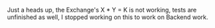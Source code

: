 Just a heads up, the Exchange's X * Y = K is not working, tests are unfinished as well, I stopped working on this to work on Backend work.